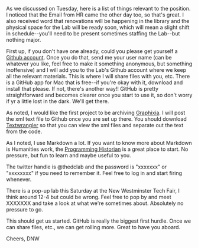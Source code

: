 As we discussed on Tuesday, here is a list of things relevant to the position. I noticed that the Email from HR came the other day too, so that's great. I also received word that renovations will be happening in the library and the physical space for the Lab will be ready soon, which will mean a slight shift in schedule--you'll need to be present sometimes staffing the Lab--but nothing major.

First up, if you don't have one already, could you please get yourself a [Github account](https://github.com/). Once you do that, send me your user name (can be whatever you like, feel free to make it something anonymous, but something inoffensive) and I will add you to the Lab's Github account where we keep all the relevant materials. This is where I will share files with you, etc. There is a GitHub app for Mac that is free--if you're okay with it, download and install that please. If not, there's another way!! GitHub is pretty straightforward and becomes clearer once you start to use it, so don't worry if yr a little lost in the dark. We'll get there.

As noted, I would like the first project to be archiving [Graphixia](http://www.graphixia.ca). I will post the xml text file to Github once you are set up there. You should download [Textwrangler](http://www.barebones.com/products/textwrangler/) so that you can view the xml files and separate out the text from the code.

As I noted, I use Markdown a lot. If you want to know more about Markdown is Humanities work, the [Programming Historian](http://programminghistorian.org/lessons/getting-started-with-markdown) is a great place to start. No pressure, but fun to learn and maybe useful to you.

The twitter handle is @thedclab and the password is "xxxxxxx" or "xxxxxxxx" if you need to remember it. Feel free to log in and start firing whenever. 

There is a pop-up lab this Saturday at the New Westminster Tech Fair, I think around 12-4 but could be wrong. Feel free to pop by and meet XXXXXXX and take a look at what we're sometimes about. Absolutely no pressure to go. 

This should get us started. GitHub is really the biggest first hurdle. Once we can share files, etc., we can get rolling more. Great to have you aboard.

Cheers,
DNW 
